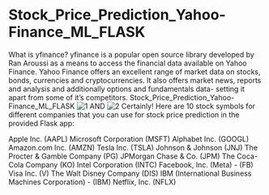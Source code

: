 # Stock_Price_Prediction_Yahoo-Finance_ML_FLASK
What is yfinance?
yfinance is a popular open source library developed by Ran Aroussi as a means to access the financial data available on Yahoo Finance.
Yahoo Finance offers an excellent range of market data on stocks, bonds, currencies and cryptocurrencies. It also offers market news, reports and analysis and additionally options and fundamentals data- setting it apart from some of it’s competitors.
Stock_Price_Prediction_Yahoo-Finance_ML_FLASK
![1](https://github.com/adnanmajeed82/Stock_Price_Prediction_Yahoo-Finance_ML_FLASK/assets/49750395/9a1bdcfe-c7c6-44ed-8a94-6ae14f716006)
AND
![2](https://github.com/adnanmajeed82/Stock_Price_Prediction_Yahoo-Finance_ML_FLASK/assets/49750395/def33660-8341-452d-8f64-a4b77d1e4da3)
 Certainly! Here are 10 stock symbols for different companies that you can use for stock price prediction in the provided Flask app:

Apple Inc. (AAPL)
Microsoft Corporation (MSFT)
Alphabet Inc. (GOOGL)
Amazon.com Inc. (AMZN)
Tesla Inc. (TSLA)
Johnson & Johnson (JNJ)
The Procter & Gamble Company (PG)
JPMorgan Chase & Co. (JPM)
The Coca-Cola Company (KO)
Intel Corporation (INTC)
Facebook, Inc. (Meta) - (FB)
Visa Inc. (V)
The Walt Disney Company (DIS)
IBM (International Business Machines Corporation) - (IBM)
Netflix, Inc. (NFLX)
